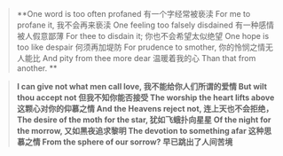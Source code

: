 >**One word is too often profaned 
有一个字经常被亵渎
For me to profane it,
我不会再来亵渎 
One feeling too falsely disdained 
有一种感情被人假意鄙薄
For thee to disdain it; 
你也不会希望太似绝望
One hope is too like despair 
何须再加堤防
For prudence to smother, 
你的怜悯之情无人能比
And pity from thee more dear 
温暖着我的心
Than that from another. **

>**I can give not what men call love, 
我不能给你人们所谓的爱情
But wilt thou accept not 
但我不知你能否接受
The worship the heart lifts above 
这颗心对你的仰慕之情
And the Heavens reject not,
连上天也不会拒绝，
The desire of the moth for the star, 
犹如飞蛾扑向星星
Of the night for the morrow, 
又如黑夜追求黎明
The devotion to something afar 
这种思慕之情
From the sphere of our sorrow?
早已跳出了人间苦境**
